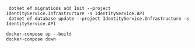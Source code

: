 ﻿```
 dotnet ef migrations add Init --project IdentityService.Infrastructure -s IdentityService.API
 dotnet ef database update --project IdentityService.Infrastructure -s IdentityService.API
```

```
docker-compose up --build
docker-compose down
```
